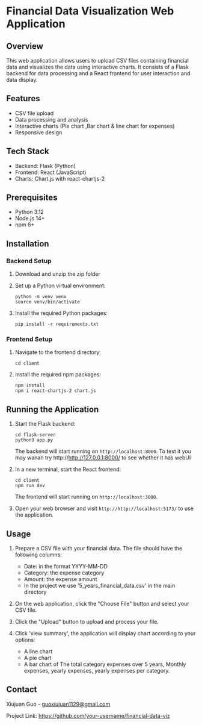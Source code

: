 # Financial Data Visualization Web Application

## Overview

This web application allows users to upload CSV files containing financial data and visualizes the data using interactive charts. It consists of a Flask backend for data processing and a React frontend for user interaction and data display.

## Features

- CSV file upload
- Data processing and analysis
- Interactive charts (Pie chart ,Bar chart & line chart for expenses)
- Responsive design

## Tech Stack

- Backend: Flask (Python)
- Frontend: React (JavaScript)
- Charts: Chart.js with react-chartjs-2

## Prerequisites

- Python 3.12
- Node.js 14+
- npm 6+

## Installation

### Backend Setup

1. Download and unzip the zip folder

2. Set up a Python virtual environment:
   ```
   python -m venv venv
   source venv/bin/activate 
   ```

3. Install the required Python packages:
   ```
   pip install -r requirements.txt
   ```

### Frontend Setup

1. Navigate to the frontend directory:
   ```
   cd client
   ```

2. Install the required npm packages:
   ```
   npm install
   npm i react-chartjs-2 chart.js
   ```

## Running the Application

1. Start the Flask backend:
   ```
   cd flask-server
   python3 app.py
   ```
   The backend will start running on `http://localhost:8000`. 
   To test it you may wanan try http://http://127.0.0.1:8000/ to see whether it has webUI   

2. In a new terminal, start the React frontend:
   ```
   cd client
   npm run dev
   ```
   The frontend will start running on `http://localhost:3000`.

3. Open your web browser and visit `http://http://localhost:5173/` to use the application.

## Usage

1. Prepare a CSV file with your financial data. The file should have the following columns:
   - Date: in the format YYYY-MM-DD
   - Category: the expense category
   - Amount: the expense amount
   - In the project we use '5_years_financial_data.csv' in the main directory

2. On the web application, click the "Choose File" button and select your CSV file.

3. Click the "Upload" button to upload and process your file.

4. Click 'view summary', the application will display chart according to your options:
   - A line chart 
   - A pie chart 
   - A bar chart 
   of The total category expenses over 5 years, Monthly expenses, yearly expenses, yearly expenses per category. 



## Contact

Xiujuan Guo - guoxiujuan1129@gmail.com

Project Link: https://github.com/your-username/financial-data-viz

